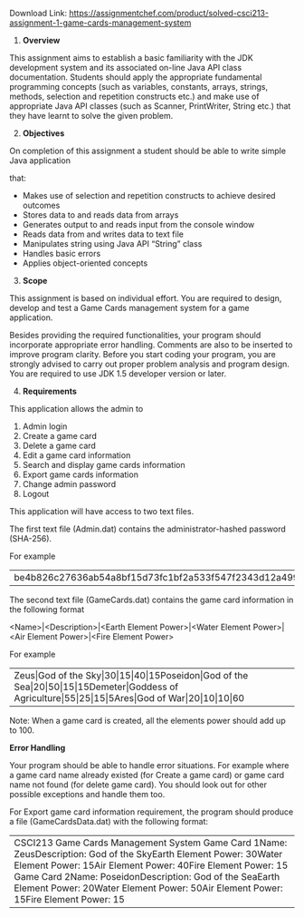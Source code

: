 Download Link: https://assignmentchef.com/product/solved-csci213-assignment-1-game-cards-management-system
<br>
<ol>

 <li><strong> Overview </strong></li>

</ol>

This assignment aims to establish a basic familiarity with the JDK development system and its associated on-line Java API class documentation. Students should apply the appropriate fundamental programming concepts (such as variables, constants, arrays, strings, methods, selection and repetition constructs etc.) and make use of appropriate Java API classes (such as Scanner, PrintWriter, String etc.) that they have learnt to solve the given problem.




<ol start="2">

 <li><strong> Objectives </strong></li>

</ol>

On completion of this assignment a student should be able to write simple Java application

that:

<ul>

 <li>Makes use of selection and repetition constructs to achieve desired outcomes</li>

 <li>Stores data to and reads data from arrays</li>

 <li>Generates output to and reads input from the console window</li>

 <li>Reads data from and writes data to text file</li>

 <li>Manipulates string using Java API “String” class</li>

 <li>Handles basic errors</li>

 <li>Applies object-oriented concepts</li>

</ul>




<ol start="3">

 <li><strong> Scope </strong></li>

</ol>

This assignment is based on individual effort. You are required to design, develop and test a Game Cards management system for a game application.

Besides providing the required functionalities, your program should incorporate appropriate error handling. Comments are also to be inserted to improve program clarity. Before you start coding your program, you are strongly advised to carry out proper problem analysis and program design.  You are required to use JDK 1.5 developer version or later.




<ol start="4">

 <li><strong> Requirements</strong></li>

</ol>

This application allows the admin to

<ol>

 <li>Admin login</li>

 <li>Create a game card</li>

 <li>Delete a game card</li>

 <li>Edit a game card information</li>

 <li>Search and display game cards information</li>

 <li>Export game cards information</li>

 <li>Change admin password</li>

 <li>Logout</li>

</ol>







This application will have access to two text files.




The first text file (Admin.dat) contains the administrator-hashed password (SHA-256).

For example

<table>

 <tbody>

  <tr>

   <td width="686">be4b826c27636ab54a8bf15d73fc1bf2a533f547f2343d12a499d45643453ad4</td>

  </tr>

 </tbody>

</table>




The second text file (GameCards.dat) contains the game card information in the following format

&lt;Name&gt;|&lt;Description&gt;|&lt;Earth Element Power&gt;|&lt;Water Element Power&gt;|&lt;Air Element Power&gt;|&lt;Fire Element Power&gt;




For example

<table>

 <tbody>

  <tr>

   <td width="686">Zeus|God of the Sky|30|15|40|15Poseidon|God of the Sea|20|50|15|15Demeter|Goddess of Agriculture|55|25|15|5Ares|God of War|20|10|10|60</td>

  </tr>

 </tbody>

</table>

Note: When a game card is created, all the elements power should add up to 100.




<strong>Error Handling</strong>

Your program should be able to handle error situations. For example where a game card name already existed (for Create a game card) or game card name not found (for delete game card). You should look out for other possible exceptions and handle them too.




For Export game card information requirement, the program should produce a file (GameCardsData.dat) with the following format:

<table>

 <tbody>

  <tr>

   <td width="686">CSCI213 Game Cards Management System Game Card 1Name: ZeusDescription: God of the SkyEarth Element Power: 30Water Element Power: 15Air Element Power: 40Fire Element Power: 15 Game Card 2Name: PoseidonDescription: God of the SeaEarth Element Power: 20Water Element Power: 50Air Element Power: 15Fire Element Power: 15</td>

  </tr>

 </tbody>

</table>


